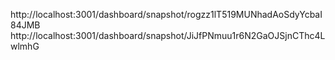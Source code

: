 http://localhost:3001/dashboard/snapshot/rogzz1lT519MUNhadAoSdyYcbaI84JMB
http://localhost:3001/dashboard/snapshot/JiJfPNmuu1r6N2GaOJSjnCThc4LwlmhG